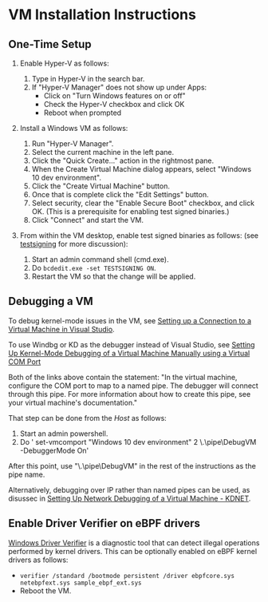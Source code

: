 # VM Installation Instructions

## One-Time Setup

1. Enable Hyper-V as follows:
    1. Type in Hyper-V in the search bar.
    2. If "Hyper-V Manager" does not show up under Apps:
        * Click on "Turn Windows features on or off"
        * Check the Hyper-V checkbox and click OK
        * Reboot when prompted

2. Install a Windows VM as follows:
    1. Run "Hyper-V Manager".
    2. Select the current machine in the left pane.
    3. Click the "Quick Create..." action in the rightmost pane.
    4. When the Create Virtual Machine dialog appears, select "Windows 10 dev environment".
    5. Click the "Create Virtual Machine" button.
    6. Once that is complete click the "Edit Settings" button.
    7. Select security, clear the "Enable Secure Boot" checkbox, and click OK. (This is a prerequisite for
       enabling test signed binaries.)
    8. Click "Connect" and start the VM.

3. From within the VM desktop, enable test signed binaries as follows:
   (see [testsigning](https://docs.microsoft.com/en-us/windows-hardware/drivers/install/the-testsigning-boot-configuration-option) for more discussion):
    1. Start an admin command shell (cmd.exe).
    2. Do `bcdedit.exe -set TESTSIGNING ON`.
    3. Restart the VM so that the change will be applied.

## Debugging a VM

To debug kernel-mode issues in the VM, see [Setting up a Connection to a Virtual Machine in Visual Studio](https://docs.microsoft.com/en-us/windows-hardware/drivers/debugger/setting-up-a-connection-to-a-virtual-machine-in-visual-studio).

To use Windbg or KD as the debugger instead of Visual Studio, see [Setting Up Kernel-Mode Debugging of a Virtual Machine Manually using a Virtual COM Port](https://docs.microsoft.com/en-us/windows-hardware/drivers/debugger/attaching-to-a-virtual-machine--kernel-mode-)

Both of the links above contain the statement:
"In the virtual machine, configure the COM port to map to a named pipe. The debugger will connect through this pipe.
For more information about how to create this pipe, see your virtual machine's documentation."

That step can be done from the *Host* as follows:

1. Start an admin powershell.
2. Do ' set-vmcomport "Windows 10 dev environment" 2 \\.\pipe\DebugVM -DebuggerMode On'

After this point, use "\\.\pipe\DebugVM" in the rest of the instructions as the pipe name.

Alternatively, debugging over IP rather than named pipes can be used, as disussec in
[Setting Up Network Debugging of a Virtual Machine - KDNET](https://docs.microsoft.com/en-us/windows-hardware/drivers/debugger/setting-up-network-debugging-of-a-virtual-machine-host).


## Enable Driver Verifier on eBPF drivers
[Windows Driver Verifier](https://docs.microsoft.com/en-us/windows-hardware/drivers/devtest/driver-verifier) is a diagnostic tool that can detect illegal operations performed by kernel drivers. This can be optionally enabled on eBPF kernel drivers as follows:
- ``` verifier /standard /bootmode persistent /driver ebpfcore.sys netebpfext.sys sample_ebpf_ext.sys  ```
- Reboot the VM.